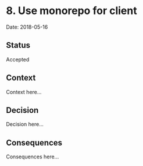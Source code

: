 # 8. Use monorepo for client

Date: 2018-05-16

## Status

Accepted

## Context

Context here...

## Decision

Decision here...

## Consequences

Consequences here...

